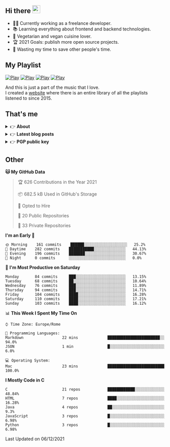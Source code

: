 <h2>Hi there <a href="https://www.gautamkrishnar.com/"><img src="https://media.giphy.com/media/hvRJCLFzcasrR4ia7z/giphy.gif" width="25px"></a></h2>

- 👨‍💻 Currently working as a freelance developer.
- :books: Learning everything about frontend and backend technologies.
- 🌱 Vegetarian and vegan cuisine lover.
- :trophy: 2021 Goals: publish more open source projects.
- :dart: Wasting my time to save other people's time.

## My Playlist
[![Play](https://user-images.githubusercontent.com/22590804/134475615-1af9fb6c-6107-439e-b08e-d367b13453df.jpg)](https://music.apple.com/it/playlist/juice/pl.u-mJy83A8tGBvZWA)
[![Play](https://user-images.githubusercontent.com/22590804/134475621-139daa7b-2ab6-4627-833a-ff820c7801e2.jpg)](https://music.apple.com/it/playlist/gym/pl.u-38oWWgbT3gryK0)
[![Play](https://user-images.githubusercontent.com/22590804/134475623-4bdb613e-246e-4320-a403-536a1c4d79d2.jpg)](https://music.apple.com/it/playlist/focus/pl.u-76oNNrBC4No3Ey)
[![Play](https://user-images.githubusercontent.com/22590804/134475619-4bbbcdd0-30c7-41da-8086-61b954b56e9d.jpg)](https://music.apple.com/it/playlist/relax/pl.u-9N9LLp3u27KNLk)

And this is just a part of the music that I love.  
I created a [website](http://simonemargiomusic.im) where there is an entire library of all the playlists listened to since 2015.

## That's me
<!-- markdownlint-disable MD033 -->
<details>
    <summary>&#128073 <b>About</b></summary><br/>

<!-- BLOG-POST-LIST:START -->
- :books: [Books](https://simonemargio.im/work/books/)
- 🎧 [Music](https://simonemargio.im/work/music/)
- 🏃‍♂️ [Sport](https://simonemargio.im/work/sport/)
- 🎬 [Show](https://simonemargio.im/work/show/)
- 🎮 [Game](https://simonemargio.im/work/game/)
- 💰 [Expenses](https://simonemargio.im/work/expenses/)
<!-- BLOG-POST-LIST:END -->
</details>

<details>
    <summary>&#128073 <b>Latest blog posts</b></summary><br/>

<!-- BLOG-POST-LIST:START -->
- [Usability](https://simonemargio.im/blog/usability/)
- [Bitwarden](https://simonemargio.im/blog/bitwarden/)
- [About EXIF metadata](https://simonemargio.im/blog/aboutexifmetadata/)
- [Stop using whatsapp](https://simonemargio.im/blog/stopusingwhatsapp/)
- [Password Managers](https://simonemargio.im/blog/managepasswords/)
- [Always backup](https://simonemargio.im/blog/backup/)
- [Fix Apple Watch battery life](https://simonemargio.im/blog/fixapplewatch/)
- [Summer reading](https://simonemargio.im/blog/summer-reading/)
<!-- BLOG-POST-LIST:END -->
</details>

<!-- markdownlint-enable MD033 -->

<details>
    <summary>&#128073 <b>PGP public key</b></summary><br/>

```
-----BEGIN PGP PUBLIC KEY BLOCK-----
mQINBF/XXMYBEACjJD5ro/oGOFgHxLnEquNNVrXnQmdk0IGpygXfDgMA0NypDmDt
B0/VSYvFY7k7HsmPez5yphxFe8xrO7iPJSKFtjGHWg4BbJuoz7UGPUai2qLI7tqZ
Nzns3nbmylEQx8Q69TFQmAB2IltscciWBY4w+FrljIiJSMWtjkJbK+bO8Bp78Exn
ZMaESZJlAUoddKlRnYNUp/W4tud7Cg1/Y9hnITjwUjBmV8viwZ2B21uko/lpw0lh
hsHN+JGAgWF9LNVfwe62tF7gegmE8vnRSHIZS/YhgIayN35lJudBQYSkn/X88Be3
j4hUKa8IXzoyG7fJXYHSrCq/gJODPeI8GngyDwamcHpgg8bWGRNQSD0EoHfcgs45
KCek3+e+otbR82mu4W9oYgZ/EMda3nihrRvUs4YNrSbqTscSqmhw5NZRnJsXsqtC
aO3GxSkoYSI2W0Pt/63CUQRx/XJXTYc3EPM4Iw7EQbQQy29RDu/bQF5TAkXDZ/pA
cn3LAXxloqra31/Kgfly7npq0aXbaGQaiHNb0SRbADhE9H3IhLnE0jPHFlMPLV1b
2agO2xHJF+wvQpbp1oZNqDVdSz//I1EwTXYCuYBWO5C+HdEuivyODRd6BLKZnegM
mwO04wyNs1rkC6CFimOssautxyuMWlWPf3S2hgirDQGFzAEwRRRP0/e8BQARAQAB
tChTaW1vbmUgTWFyZ2lvIDxzaW1vbmUubWFyZ2lvQGljbG91ZC5jb20+iQJOBBMB
CAA4FiEETffb+a8/LkxWEoyputDHPjZnKowFAl/XXMYCGwMFCwkIBwIGFQoJCAsC
BBYCAwECHgECF4AACgkQutDHPjZnKoxdgA//bsouDdTySwqYRxglcssWu57FUPg4
nrz4khmmbvuI2moLSahFJ2Yc1v2qTQ3tJgatRX18Qi/Md/sFPHEa4yO8wB3Bffa4
KveTTCiiKGN1e0Iszp7Zyx5Y340lSfxM7AX6P5/I3Im6xWYyPWbQ/l6G/g4GW0EA
140ZbQvwroOyt0YcE8IMAxizOUn9ZM65oFT8p9i3L8zgPu2FN3plpsgij+AfMkW2
vkpMyu9bHGEog2d6I7nsDfnNKytXflXFLUhss3nHH2DLUKLjKSdw4Z/ueQpgpU9z
TcEdkyeXX2QIDtCXCHnGbfgIzWXxPY02tABrJs/PzwNpo8fK+V5zAyfR2lGqo1N4
EanCEjXKR4Djfm1OJlXklEr7J43mSSy8F6FvDgalG9NsQ4eQu/AkF+iyOzySgK94
b/UthoFwjoHVy9U6OYvneb+Zm/AJWb9hAzLfYBDMuUQetQ0LPahNY7L8hnxvyNTK
fCzcSM7cMefwKArD3/zwkzsAYnSB7ciiyBD9MsfAlrXUZx+tX0EGRA/uNGVn60Qx
MowC/8xmQsbdz3XAmhlOcGF8iyFnBIDAb3E+GyEHKC0n7HaTAXCgBmsEaTYcV5w3
3LO8LNT5eSiWxRIBKYxcO1/vGpRVlNBxkthBgOw6ZAIiSMSWTXRX94S9K2GAuJLW
kpGEt+RPk8Ks2sG5Ag0EX9dcxgEQAJ4Fkyh7BBgE6ggJzFrU/mS/Mj3jb+ad65xO
q0vVew6fi5GfXkwyOyXdTwndY8wWcWVC/wCcs+xd0CCE885OcUhieItaJe8m7y90
piKmkKrx1s/sYqcYph/Zq7y30KA/okwBYoxwmOncn5Kh6ZvdotG8GdHoYziHhAdd
IB3Jc5zgskse5/ZYLxBkfATIYBx1uDT3KluvJ7oe2ivEc/2eat1YpAbzcleXJLiX
2YDYyUKBpk9avmENxTjQy/VQGrx6htLtMlIHNZLFAMjae7/6vRbYjiDrMz26fD+u
OzKPc9O5Rq0H+tmlqAVcujUXzmY7SB1EKutmAAU/KpaQgSxxw/Bn/UWjhmJE+IBL
ueFSNB/OQKT8nFnn8cM89XVLFp83BqHdrYybwVk+VsCrzSUOwsy8f9coYlQ1TRbZ
z7CBKvwVb3OyiPN3/V8Km5/ehXCZc3AuQVobHCD6LGxY9lZ27kFDPovEoEytsFfM
+NZI9c8nkjGuQxyq/2VJBATPc+bMorfeSeZxzEe/IVFlogE7J30v1W6h58bxqf/r
C0PWacNq8MLI2NI++PjhIBO+ahH6rRJrE+1stU5/vVjKwluYEazWFjUqcjyBnn8f
jbUUMIHnHeipeqEIGWH8eXi4Fk/8a7KA36NgNdHj2vruMGgoFx06mWX1Xp4hcIUY
Jpus2RUzABEBAAGJAjYEGAEIACAWIQRN99v5rz8uTFYSjKm60Mc+NmcqjAUCX9dc
xgIbDAAKCRC60Mc+NmcqjF06D/98e8Kkqbd4vlEB/6Zepx4zi3G27+lmZJ7lPw7G
3a0YID889sv2tOWDTVDoKkRM29NK+v9ErbxWcUkQix5PwEPaaB6aPKfe8dEem1iU
jGEkFiwCoDvcnln+auNAf4NLos+zkQYSz5K5WU3MqBANxL/WIcEsFFoiatkO+B5U
QFcsPO4KDD5J9i+VHEnjMZBTvoZu7QQJuUv3kBB2IiTILA1/QFORfoY11WFRUeir
9v7jMio/uZXTqm94iV2GnAohDoeW7Pf8+uXkFuceinYedEVSUljths8ztC1diK/J
l52OPDv96N3gjtz9pMEofrAQuLz7W+sOWriZ3VzzetFu+ozU2LFff5H/lcEC3sIs
DrbFH/rLf7UlreTUTBQ2d6QwwlaZkfE4JDWhVxUFdFCpl5yVQI2SUim6ZnEbRTAx
bvVQ47AuqTw3+D6Z9+eWc52jKC0oaFZDEWxNqH7l+mtDrg3MggFdIa4f7tlJlBqM
nINMfSR+QliyPinFBTWZCz+gRfkm1A+m1mXc7FuyzdXiczTkB4rjMIqw/RnVEJjB
B/RPjb5vO8Fby7/AXacgNpyWY02Ueod4QvpLrDK9Xf1DgH9UIhSPoqzm6lBH/HyQ
gtq8sSWrriXuxYeIMfDDOMLt6AdIdVsY+nnwyLuC18CDF2J4XzKJSLYEdifj+wd9
aLtJVw==
=xKg+
-----END PGP PUBLIC KEY BLOCK-----
```    
</details>

## Other

<!--START_SECTION:waka-->
**🐱 My GitHub Data** 

> 🏆 626 Contributions in the Year 2021
 > 
> 📦 682.5 kB Used in GitHub's Storage 
 > 
> 💼 Opted to Hire
 > 
> 📜 20 Public Repositories 
 > 
> 🔑 33 Private Repositories  
 > 
**I'm an Early 🐤** 

```text
🌞 Morning    161 commits    ██████░░░░░░░░░░░░░░░░░░░   25.2% 
🌆 Daytime    282 commits    ███████████░░░░░░░░░░░░░░   44.13% 
🌃 Evening    196 commits    ███████░░░░░░░░░░░░░░░░░░   30.67% 
🌙 Night      0 commits      ░░░░░░░░░░░░░░░░░░░░░░░░░   0.0%

```
📅 **I'm Most Productive on Saturday** 

```text
Monday       84 commits     ███░░░░░░░░░░░░░░░░░░░░░░   13.15% 
Tuesday      68 commits     ██░░░░░░░░░░░░░░░░░░░░░░░   10.64% 
Wednesday    76 commits     ███░░░░░░░░░░░░░░░░░░░░░░   11.89% 
Thursday     94 commits     ███░░░░░░░░░░░░░░░░░░░░░░   14.71% 
Friday       104 commits    ████░░░░░░░░░░░░░░░░░░░░░   16.28% 
Saturday     110 commits    ████░░░░░░░░░░░░░░░░░░░░░   17.21% 
Sunday       103 commits    ████░░░░░░░░░░░░░░░░░░░░░   16.12%

```


📊 **This Week I Spent My Time On** 

```text
⌚︎ Time Zone: Europe/Rome

💬 Programming Languages: 
Markdown                 22 mins             ███████████████████████░░   94.0% 
JSON                     1 min               █░░░░░░░░░░░░░░░░░░░░░░░░   6.0%

💻 Operating System: 
Mac                      23 mins             █████████████████████████   100.0%

```

**I Mostly Code in C** 

```text
C                        21 repos            ████████████░░░░░░░░░░░░░   48.84% 
HTML                     7 repos             ████░░░░░░░░░░░░░░░░░░░░░   16.28% 
Java                     4 repos             ██░░░░░░░░░░░░░░░░░░░░░░░   9.3% 
JavaScript               3 repos             █░░░░░░░░░░░░░░░░░░░░░░░░   6.98% 
Python                   3 repos             █░░░░░░░░░░░░░░░░░░░░░░░░   6.98%

```



 Last Updated on 06/12/2021
<!--END_SECTION:waka-->



